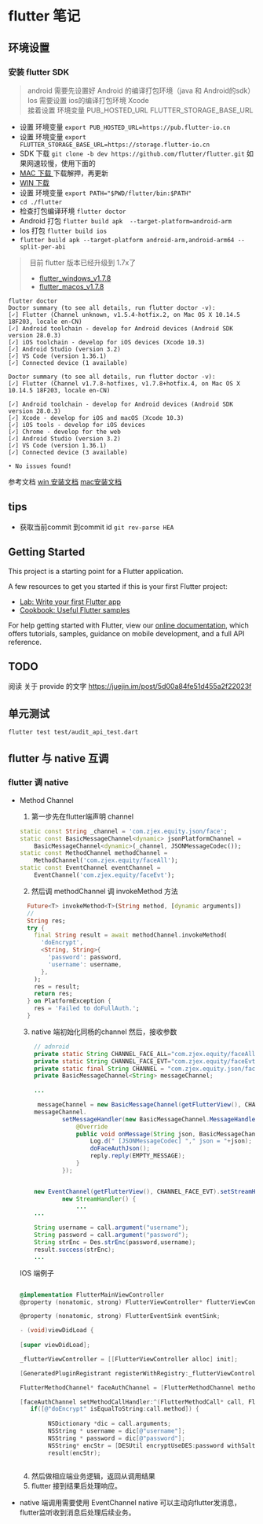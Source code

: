 # flutter 笔记

## 环境设置 
### 安装 flutter SDK 

> android 需要先设置好 Android 的编译打包环境（java 和 Android的sdk）
> Ios 需要设置 ios的编译打包环境 Xcode  
>  接着设置 环境变量 PUB_HOSTED_URL  FLUTTER_STORAGE_BASE_URL
* 设置 环境变量 `export PUB_HOSTED_URL=https://pub.flutter-io.cn`
* 设置 环境变量 `export FLUTTER_STORAGE_BASE_URL=https://storage.flutter-io.cn`
* SDK 下载 `git clone -b dev https://github.com/flutter/flutter.git`  如果网速较慢，使用下面的
* [MAC 下载 ](https://storage.flutter-io.cn/flutter_infra/releases/stable/macos/flutter_macos_v1.5.4-hotfix.2-stable.zip) 下载解押，再更新
* [WIN 下载 ](https://storage.flutter-io.cn/flutter_infra/releases/stable/macos/flutter_macos_v1.5.4-hotfix.2-stable.zip)
* 设置 环境变量 `export PATH="$PWD/flutter/bin:$PATH"`
* `cd ./flutter`
* 检查打包编译环境 `flutter doctor`
* Android 打包 `flutter build apk  --target-platform=android-arm `
* Ios 打包 `flutter build ios`
* `flutter build apk --target-platform android-arm,android-arm64 --split-per-abi`

>  目前 flutter 版本已经升级到 1.7x了 
> * [flutter_windows_v1.7.8](https://storage.flutter-io.cn/flutter_infra/releases/stable/windows/flutter_windows_v1.7.8+hotfix.4-stable.zip)
> * [flutter_macos_v1.7.8](https://storage.flutter-io.cn/flutter_infra/releases/stable/macos/flutter_macos_v1.7.8+hotfix.4-stable.zip)
> 
```
flutter doctor
Doctor summary (to see all details, run flutter doctor -v):
[✓] Flutter (Channel unknown, v1.5.4-hotfix.2, on Mac OS X 10.14.5 18F203, locale en-CN)
[✓] Android toolchain - develop for Android devices (Android SDK version 28.0.3)
[✓] iOS toolchain - develop for iOS devices (Xcode 10.3)
[✓] Android Studio (version 3.2)
[✓] VS Code (version 1.36.1)
[✓] Connected device (1 available)
```

```
Doctor summary (to see all details, run flutter doctor -v):
[✓] Flutter (Channel v1.7.8-hotfixes, v1.7.8+hotfix.4, on Mac OS X 10.14.5 18F203, locale en-CN)
 
[✓] Android toolchain - develop for Android devices (Android SDK version 28.0.3)
[✓] Xcode - develop for iOS and macOS (Xcode 10.3)
[✓] iOS tools - develop for iOS devices
[✓] Chrome - develop for the web
[✓] Android Studio (version 3.2)
[✓] VS Code (version 1.36.1)
[✓] Connected device (3 available)

• No issues found!
```
参考文档 [win 安装文档](https://flutterchina.club/setup-windows/) [mac安装文档](https://flutterchina.club/setup-macos/)

## tips
* 获取当前commit 到commit id `git rev-parse HEA`
## Getting Started

This project is a starting point for a Flutter application.

A few resources to get you started if this is your first Flutter project:

- [Lab: Write your first Flutter app](https://flutter.dev/docs/get-started/codelab)
- [Cookbook: Useful Flutter samples](https://flutter.dev/docs/cookbook)

For help getting started with Flutter, view our 
[online documentation](https://flutter.dev/docs), which offers tutorials, 
samples, guidance on mobile development, and a full API reference.


## TODO
阅读 关于 provide 的文字 https://juejin.im/post/5d00a84fe51d455a2f22023f 

## 单元测试
`flutter test test/audit_api_test.dart ` 


## flutter 与 native 互调

### flutter 调 native 
* Method Channel 
  1. 第一步先在flutter端声明 channel 
  ``` dart
  static const String _channel = 'com.zjex.equity.json/face';
  static const BasicMessageChannel<dynamic> jsonPlatformChannel =
      BasicMessageChannel<dynamic>(_channel, JSONMessageCodec());
  static const MethodChannel methodChannel =
      MethodChannel('com.zjex.equity/faceAll');
  static const EventChannel eventChannel =
      EventChannel('com.zjex.equity/faceEvt');

  ```
  
  2. 然后调  methodChannel 调 invokeMethod 方法
  
  ``` dart
    Future<T> invokeMethod<T>(String method, [dynamic arguments])
    // 
    String res;
    try {
      final String result = await methodChannel.invokeMethod(
        'doEncrypt',
        <String, String>{
          'password': password,
          'username': username,
        },
      );
      res = result;
      return res;
    } on PlatformException {
      res = 'Failed to doFullAuth.';
    }
  ```
    3. native 端初始化同杨的channel 然后，接收参数
    ```java
        // adnroid 
        private static String CHANNEL_FACE_ALL="com.zjex.equity/faceAll";
        private static String CHANNEL_FACE_EVT="com.zjex.equity/faceEvt";
        private static final String CHANNEL = "com.zjex.equity.json/face";
        private BasicMessageChannel<String> messageChannel;
        
        ...

         messageChannel = new BasicMessageChannel(getFlutterView(), CHANNEL, JSONMessageCodec.INSTANCE);
        messageChannel.
                setMessageHandler(new BasicMessageChannel.MessageHandler<String>() {
                    @Override
                    public void onMessage(String json, BasicMessageChannel.Reply<String> reply) {
                        Log.d(" [JSONMessageCodec] "," json = "+json);
                        doFaceAuthJson();
                        reply.reply(EMPTY_MESSAGE);
                    }
                });


        new EventChannel(getFlutterView(), CHANNEL_FACE_EVT).setStreamHandler(
                new StreamHandler() {
                    ...
        ...

        String username = call.argument("username");
        String password = call.argument("password");
        String strEnc = Des.strEnc(password,username);
        result.success(strEnc);
        ...    
    ```
    IOS 端例子
    ``` Objective-C
    
    @implementation FlutterMainViewController
    @property (nonatomic, strong) FlutterViewController* flutterViewController;

    @property (nonatomic, strong) FlutterEventSink eventSink;

    - (void)viewDidLoad {
        
    [super viewDidLoad];
    
    _flutterViewController = [[FlutterViewController alloc] init];
    
    [GeneratedPluginRegistrant registerWithRegistry:_flutterViewController];
    
    FlutterMethodChannel* faceAuthChannel = [FlutterMethodChannel methodChannelWithName:@"com.zjex.equity/faceAll" binaryMessenger:_flutterViewController];
    
    [faceAuthChannel setMethodCallHandler:^(FlutterMethodCall* call, FlutterResult result) {
       if([@"doEncrypt" isEqualToString:call.method]) {
            
            NSDictionary *dic = call.arguments;
            NSString * username = dic[@"username"];
            NSString * password = dic[@"password"];
            NSString* encStr = [DESUtil encryptUseDES:password withSalt:username];
            result(encStr);
            

    ```
    4. 然后做相应端业务逻辑，返回从调用结果
    5. flutter 接到结果后处理响应。
* native 端调用需要使用 EventChannel
native 可以主动向flutter发消息，flutter监听收到消息后处理后续业务。
